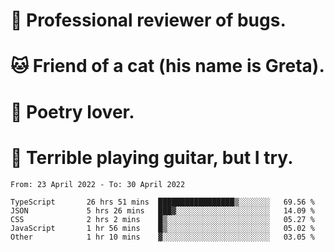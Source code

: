 # 🐛 Professional reviewer of bugs.
# 🐱 Friend of a cat (his name is Greta).
# 📜 Poetry lover.
# 🎸 Terrible playing guitar, but I try.

<!--START_SECTION:waka-->

```text
From: 23 April 2022 - To: 30 April 2022

TypeScript       26 hrs 51 mins  █████████████████▒░░░░░░░   69.56 %
JSON             5 hrs 26 mins   ███▓░░░░░░░░░░░░░░░░░░░░░   14.09 %
CSS              2 hrs 2 mins    █▒░░░░░░░░░░░░░░░░░░░░░░░   05.27 %
JavaScript       1 hr 56 mins    █▒░░░░░░░░░░░░░░░░░░░░░░░   05.02 %
Other            1 hr 10 mins    ▓░░░░░░░░░░░░░░░░░░░░░░░░   03.05 %
```

<!--END_SECTION:waka-->
